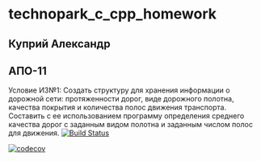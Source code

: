 # technopark_c_cpp_homework
## Куприй Александр
## АПО-11

Условие ИЗ№1:
Создать структуру для хранения информации о дорожной сети: протяженности дорог, виде дорожного полотна, качества покрытия и количества полос движения транспорта. Составить с ее использованием программу определения среднего качества дорог с заданным видом полотна и заданным числом полос для движения.
[![Build Status](https://travis-ci.com/SanSanchezzz/technopark_c_cpp_homework.svg?token=byWvwnUjCcjWHoxTFz2v&branch=branch_it_1)](https://travis-ci.com/SanSanchezzz/technopark_c_cpp_homework)

[![codecov](https://codecov.io/gh/SanSanchezzz/technopark_c_cpp_homework/branch/branch_it_1/graphs/sunburst.svg?token=MNDMBEIHJR)](https://codecov.io/gh/SanSanchezzz/technopark_c_cpp_homework/branch/branch_it_1)

